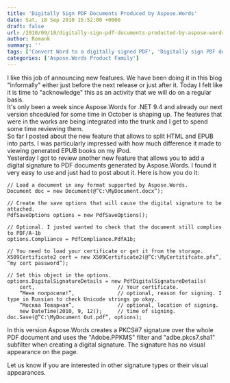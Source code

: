 ```yaml
---
title: 'Digitally Sign PDF Documents Produced by Aspose.Words'
date: Sat, 18 Sep 2010 15:52:00 +0000
draft: false
url: /2010/09/18/digitally-sign-pdf-documents-producted-by-aspose-words/
author: Romank
summary: ''
tags: ['Convert Word to a digitally signed PDF', 'Digitally sign PDF document in Word to PDF conversion']
categories: ['Aspose.Words Product Family']
---
```


I like this job of announcing new features. We have been doing it in this blog "informally" either just before the next release or just after it. Today I felt like it is time to "acknowledge" this as an activity that we will do on a regular basis.  
It's only been a week since Aspose.Words for .NET 9.4 and already our next version shceduled for some time in October is shaping up. The features that were in the works are being integrated into the trunk and I get to spend some time reviewing them.  
So far I posted about the new feature that allows to split HTML and EPUB into parts. I was particularly impressed with how much difference it made to viewing generated EPUB books on my iPod.  
Yesterday I got to review another new feature that allows you to add a digital signature to PDF documents generated by Aspose.Words. I found it very easy to use and just had to post about it. Here is how you do it:

```
// Load a document in any format supported by Aspose.Words.
Document doc = new Document(@”C:\MyDocument.docx”);
 
// Create the save options that will cause the digital signature to be attached.
PdfSaveOptions options = new PdfSaveOptions();
 
// Optional. I justed wanted to check that the document still complies to PDF/A-1b
options.Compliance = PdfCompliance.PdfA1b;

// You need to load your certificate or get it from the storage.
X509Certificate2 cert = new X509Certificate2(@”C:\MyCertitifcate.pfx”, “my cert password”);
 
// Set this object in the options.
options.DigitalSignatureDetails = new PdfDigitalSignatureDetails(
    cert,                           // Your certificate.
    “Меня попросили!”,              // optional, reason for signing. I type in Russian to check Unicode strings go okay.
    “Москва Товарная”,              // optional, location of signing.
    new DateTime(2010, 9, 12));     // time of signing. 
doc.Save(@”C:\MyDocument Out.pdf”, options);
```

In this version Aspose.Words creates a PKCS#7 signature over the whole PDF document and uses the "Adobe.PPKMS" filter and "adbe.pkcs7.sha1" subfilter when creating a digital signature. The signature has no visual appearance on the page.

Let us know if you are interested in other signature types or their visual appearances.








